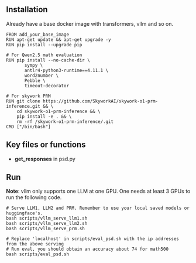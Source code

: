 ## Installation
Already have a base docker image with transformers, vllm and so on.

```
FROM add_your_base_image
RUN apt-get update && apt-get upgrade -y
RUN pip install --upgrade pip

# For Qwen2.5 math evaluation
RUN pip install --no-cache-dir \
       sympy \
       antlr4-python3-runtime==4.11.1 \
       word2number \
       Pebble \
       timeout-decorator

# For skywork PRM
RUN git clone https://github.com/SkyworkAI/skywork-o1-prm-inference.git && \
    cd skywork-o1-prm-inference && \
    pip install -e . && \
    rm -rf /skywork-o1-prm-inference/.git
CMD ["/bin/bash"]
```

## Key files or functions
- **get_responses** in psd.py

## Run
**Note**: vllm only supports one LLM at one GPU. One needs at least 3 GPUs to run the following code.
```
# Serve LLM1, LLM2 and PRM. Remember to use your local saved models or huggingface's.
bash scripts/vllm_serve_llm1.sh
bash scripts/vllm_serve_llm2.sh
bash scripts/vllm_serve_prm.sh

# Replace 'localhost' in scripts/eval_psd.sh with the ip addresses from the above serving
# Run eval, you should obtain an accuracy about 74 for math500
bash scripts/eval_psd.sh
```